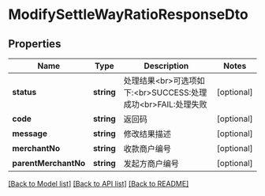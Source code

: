 # ModifySettleWayRatioResponseDto

## Properties
Name | Type | Description | Notes
------------ | ------------- | ------------- | -------------
**status** | **string** | 处理结果&lt;br&gt;可选项如下:&lt;br&gt;SUCCESS:处理成功&lt;br&gt;FAIL:处理失败 | [optional] 
**code** | **string** | 返回码 | [optional] 
**message** | **string** | 修改结果描述 | [optional] 
**merchantNo** | **string** | 收款商户编号 | [optional] 
**parentMerchantNo** | **string** | 发起方商户编号 | [optional] 

[[Back to Model list]](../README.md#documentation-for-models) [[Back to API list]](../README.md#documentation-for-api-endpoints) [[Back to README]](../README.md)


